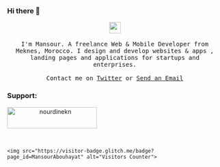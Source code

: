 ### Hi there 👋
<p align="center">
  <img src="https://user-images.githubusercontent.com/5679180/79618120-0daffb80-80be-11ea-819e-d2b0fa904d07.gif" width="27px">
  <br><br>
  <samp>
I'm Mansour. A freelance Web  & Mobile  Developer from Meknes, Morocco. I design and develop websites & apps , landing pages and applications for startups and enterprises. 
     <br><br>Contact me on <a href="https://twitter.com/MansourAbouhayat">Twitter</a> or <a href="mailto&#58;AbouahayatMansour@gmail.com">Send an Email</a>
  </samp>
  
<h3 align="left" align="center">Support:</h3>
<p align="center"><a href="https://www.buymeacoffee.com/MansourCoder"> <img align="left" src="https://cdn.buymeacoffee.com/buttons/v2/default-yellow.png" height="50" width="210" alt="nourdinekn" /></a></p><br><br>

<br><br>
  
    <img src="https://visitor-badge.glitch.me/badge?page_id=MansourAbouhayat" alt="Visitors Counter">
</p>
<!--
**MansourAbouhayat/MansourAbouhayat** is a ✨ _special_ ✨ repository because its `README.md` (this file) appears on your GitHub profile.

Here are some ideas to get you started:

- 🔭 I’m currently working on ...
- 🌱 I’m currently learning ...
- 👯 I’m looking to collaborate on ...
- 🤔 I’m looking for help with ...
- 💬 Ask me about ...
- 📫 How to reach me: ...
- 😄 Pronouns: ...
- ⚡ Fun fact: ...
-->
